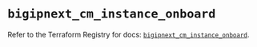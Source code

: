 # `bigipnext_cm_instance_onboard`

Refer to the Terraform Registry for docs: [`bigipnext_cm_instance_onboard`](https://registry.terraform.io/providers/f5networks/bigipnext/1.4.0/docs/resources/cm_instance_onboard).
